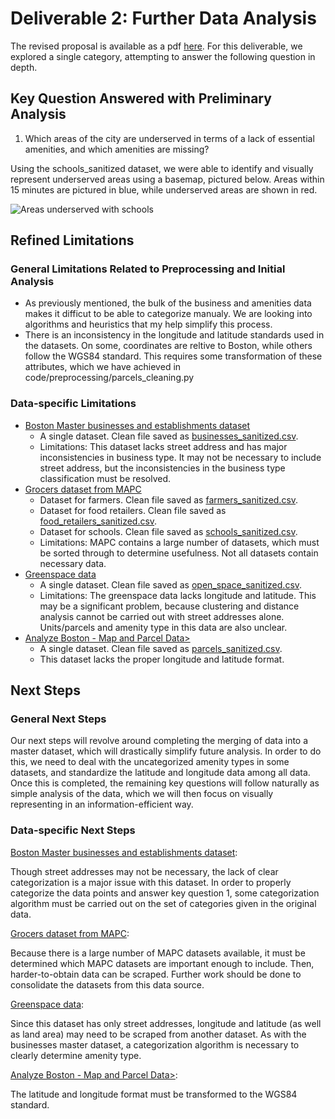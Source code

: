 # Deliverable 2: Further Data Analysis

The revised proposal is available as a pdf [here]('d2_revisedProposal.pdf').  For this deliverable, we explored a single category, attempting to answer the following question in depth.

## Key Question Answered with Preliminary Analysis

<ol>
	<li>Which areas of the city are underserved in terms of a lack of essential amenities, and which amenities are missing?</li>
</ol>

Using the schools_sanitized dataset, we were able to identify and visually represent underserved areas using a basemap, pictured below. Areas within 15 minutes are pictured in blue, while underserved areas are shown in red.

![Areas underserved with schools](https://github.com/Zayta/CS506Spring2021Repository/blob/master/CityOfBoston_team2/deliverables/deliverable2/figs/underserved_schools.png?raw=true)

## Refined Limitations

### General Limitations Related to Preprocessing and Initial Analysis
<ul>
	<li>As previously mentioned, the bulk of the business and amenities data makes it difficut to be able to categorize manualy. We are looking into algorithms and heuristics that my help simplify this process.</li>
	<li>There is an inconsistency in the longitude and latitude standards used in the datasets. On some, coordinates are reltive to Boston, while others follow the WGS84 standard. This requires some transformation of these attributes, which we have achieved in code/preprocessing/parcels_cleaning.py</li>
</ul>

### Data-specific Limitations

<ul>
	<li><a href='https://github.com/BU-Spark/BPDA-City-Business-Mapping/blob/master/data'>Boston Master businesses and establishments dataset</a>
		<ul>
			<li>A single dataset.  Clean file saved as <a href='../../datasets_clean/businesses_sanitized.csv'>businesses_sanitized.csv</a>.</li>
			<li>Limitations: This dataset lacks street address and has major inconsistencies in business type.  It may not be necessary to include street address, but the inconsistencies in the business type classification must be resolved.
		</ul></li>
	<li><a href='https://www.mapc.org/resource-library/food-systems-data/'>Grocers dataset from MAPC</a>
		<ul>
			<li>Dataset for farmers.  Clean file saved as <a href='../../datasets_clean/farmers_sanitized.csv'>farmers_sanitized.csv</a>.</li>
			<li>Dataset for food retailers.  Clean file saved as <a href='../../datasets_clean/food_retailers_sanitized.csv'>food_retailers_sanitized.csv</a>.</li>
			<li>Dataset for schools.  Clean file saved as <a href='../../datasets_clean/schools_sanitized.csv'>schools_sanitized.csv</a>.</li>
			<li>Limitations:  MAPC contains a large number of datasets, which must be sorted through to determine usefulness.  Not all datasets contain necessary data.
		</ul></li>
	<li><a href='https://data.boston.gov/dataset/open-space1'>Greenspace data</a>
		<ul>
			<li>A single dataset.  Clean file saved as <a href='../../datasets_clean/open_space_sanitized.csv'>open_space_sanitized.csv</a>.</li>
			<li>Limitations: The greenspace data lacks longitude and latitude.  This may be a significant problem, because clustering and distance analysis cannot be carried out with street addresses alone.  Units/parcels and amenity type in this data are also unclear.</li>
		</ul></li>
	<li><a href="https://data.boston.gov/">Analyze Boston - Map and Parcel Data></a>
		<ul>
			<li>A single dataset.  Clean file saved as <a href='../../datasets_clean/parcels_sanitized.csv'>parcels_sanitized.csv</a>.</li>
			<li>This dataset lacks the proper longitude and latitude format.</li>
		</ul>
	</li>
	
</ul>


## Next Steps

### General Next Steps

Our next steps will revolve around completing the merging of data into a master dataset, which will drastically simplify future analysis. In order to do this, we need to deal with the uncategorized amenity types in some datasets, and standardize the latitude and longitude data among all data. Once this is completed, the remaining key questions will follow naturally as simple analysis of the data, which we will then focus on visually representing in an information-efficient way.

### Data-specific Next Steps

<a href='https://github.com/BU-Spark/BPDA-City-Business-Mapping/blob/master/data'>Boston Master businesses and establishments dataset</a>:

 Though street addresses may not be necessary, the lack of clear categorization is a major issue with this dataset.  In order to properly categorize the data points and answer key question 1, some categorization algorithm must be carried out on the set of categories given in the original data.

<a href='https://www.mapc.org/resource-library/food-systems-data/'>Grocers dataset from MAPC</a>:

Because there is a large number of MAPC datasets available, it must be determined which MAPC datasets are important enough to include.  Then, harder-to-obtain data can be scraped. Further work should be done to consolidate the datasets from this data source.

<a href='https://data.boston.gov/dataset/open-space1'>Greenspace data</a>:

Since this dataset has only street addresses, longitude and latitude (as well as land area) may need to be scraped from another dataset.  As with the businesses master dataset, a categorization algorithm is necessary to clearly determine amenity type.

<a href="https://data.boston.gov/">Analyze Boston - Map and Parcel Data></a>:

The latitude and longitude format must be transformed to the WGS84 standard.
